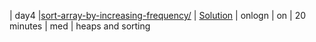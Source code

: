 | day4 |[sort-array-by-increasing-frequency/](https://leetcode.com/problems/sort-array-by-increasing-frequency/) |  [Solution](./solutions/day4/Solution.java)   | onlogn | on | 20 minutes | med | heaps and sorting 